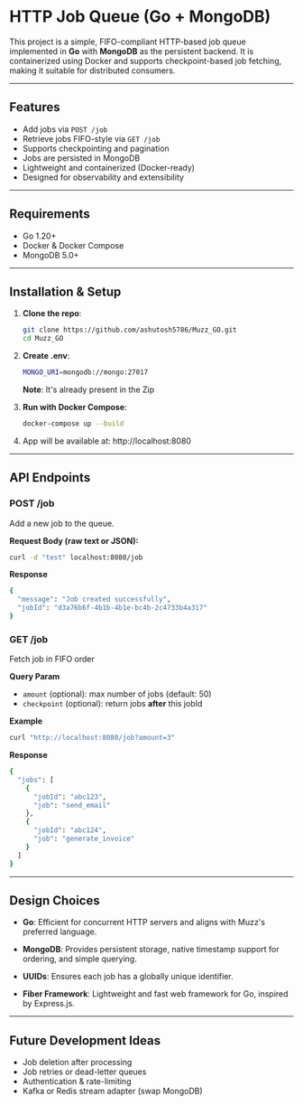 # HTTP Job Queue (Go + MongoDB)

This project is a simple, FIFO-compliant HTTP-based job queue implemented in **Go** with **MongoDB** as the persistent backend. It is containerized using Docker and supports checkpoint-based job fetching, making it suitable for distributed consumers.

---

## Features

- Add jobs via `POST /job`
- Retrieve jobs FIFO-style via `GET /job`
- Supports checkpointing and pagination
- Jobs are persisted in MongoDB
- Lightweight and containerized (Docker-ready)
- Designed for observability and extensibility

---

## Requirements

- Go 1.20+
- Docker & Docker Compose
- MongoDB 5.0+
---

## Installation & Setup

1. **Clone the repo**:
   ```bash
   git clone https://github.com/ashutosh5786/Muzz_GO.git
   cd Muzz_GO
   ```
2. **Create .env**:

   ```bash
   MONGO_URI=mongodb://mongo:27017
   ```

   **Note**: It's already present in the Zip

3. **Run with Docker Compose**:
   ```bash
   docker-compose up --build
   ```
4. App will be available at: http://localhost:8080
---
## API Endpoints

### POST /job

Add a new job to the queue.

**Request Body (raw text or JSON):**<br>

```bash
curl -d "test" localhost:8080/job
```

**Response**<br>

```bash
{
  "message": "Job created successfully",
  "jobId": "d3a76b6f-4b1b-4b1e-bc4b-2c4733b4a317"
}
```

### GET /job

Fetch job in FIFO order

**Query Param**

- `amount` (optional): max number of jobs (default: 50)
- `checkpoint` (optional): return jobs **after** this jobId

**Example**

```bash
curl "http://localhost:8080/job?amount=3"
```

**Response**

```bash
{
  "jobs": [
    {
      "jobId": "abc123",
      "job": "send_email"
    },
    {
      "jobId": "abc124",
      "job": "generate_invoice"
    }
  ]
}
```
---
## Design Choices

- **Go**: Efficient for concurrent HTTP servers and aligns with Muzz's preferred language.

- **MongoDB**: Provides persistent storage, native timestamp support for ordering, and simple querying.

- **UUIDs**: Ensures each job has a globally unique identifier.

- **Fiber Framework**: Lightweight and fast web framework for Go, inspired by Express.js.
---

## Future Development Ideas
- Job deletion after processing
- Job retries or dead-letter queues
- Authentication & rate-limiting
- Kafka or Redis stream adapter (swap MongoDB)